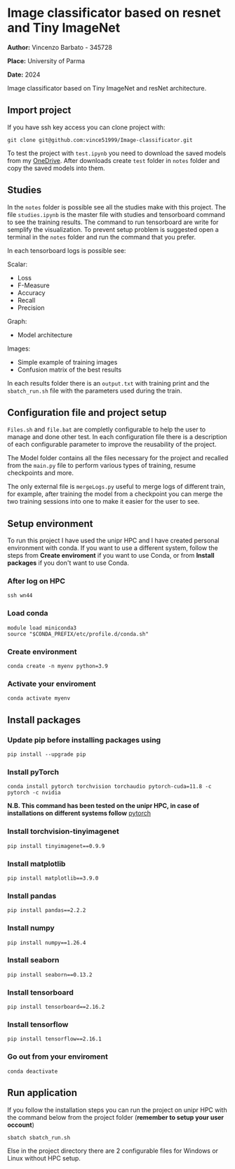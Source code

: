 # Image classificator based on resnet and Tiny ImageNet

**Author:** Vincenzo Barbato - 345728

**Place:** University of Parma

**Date:** 2024

Image classificator based on Tiny ImageNet and resNet architecture.

## Import project

 If you have ssh key access you can clone project with:

```
git clone git@github.com:vince51999/Image-classificator.git
```

To test the project with ```test.ipynb``` you need to download the saved models from my [OneDrive](https://1drv.ms/f/s!Aq71tucDLoacgrY6NBsA_xuX-6HiUQ?e=uyGmMF). After downloads create ```test``` folder in ```notes``` folder and copy the saved models into them.

## Studies

In the ```notes``` folder is possible see all the studies make with this project. The file ```studies.ipynb``` is the master file with studies and tensorboard command to see the training results. The command to run tensorboard are write for semplify the visualization. To prevent setup problem is suggested open a terminal in the ```notes``` folder and run the command that you prefer.

In each tensorboard logs is possible see:

Scalar:

- Loss
- F-Measure
- Accuracy
- Recall
- Precision

Graph:

- Model architecture

Images:

- Simple example of training images
- Confusion matrix of the best results

In each results folder there is an ```output.txt``` with training print and the ```sbatch_run.sh``` file with the parameters used during the train.

## Configuration file and project setup

```Files.sh``` and ```file.bat``` are completly configurable to help the user to manage and done other test.
In each configuration file there is a description of each configurable parameter to improve the reusability of the project.

The Model folder contains all the files necessary for the project and recalled from the ```main.py``` file to perform various types of training, resume checkpoints and more.

The only external file is ```mergeLogs.py``` useful to merge logs of different train, for example, after training the model from a checkpoint you can merge the two training sessions into one to make it easier for the user to see.

## Setup environment

To run this project I have used the unipr HPC and I have created personal environment with conda.
If you want to use a different system, follow the steps from **Create enviroment** if you want to use Conda, or from **Install packages** if you don't want to use Conda.

### After log on HPC

```
ssh wn44
```

### Load conda

```
module load miniconda3
source "$CONDA_PREFIX/etc/profile.d/conda.sh"
```

### Create environment

```
conda create -n myenv python=3.9
```

### Activate your enviroment

```
conda activate myenv
```

## Install packages

### Update pip before installing packages using

```
pip install --upgrade pip
```

### Install pyTorch

```
conda install pytorch torchvision torchaudio pytorch-cuda=11.8 -c pytorch -c nvidia
```

**N.B. This command has been tested on the unipr HPC, in case of installations on different systems follow** [pytorch](https://pytorch.org/)

### Install torchvision-tinyimagenet

```
pip install tinyimagenet==0.9.9
```

### Install matplotlib

```
pip install matplotlib==3.9.0
```

### Install pandas

```
pip install pandas==2.2.2
```

### Install numpy

```
pip install numpy==1.26.4
```

### Install seaborn

```
pip install seaborn==0.13.2
```

### Install tensorboard

```
pip install tensorboard==2.16.2
```

### Install tensorflow

```
pip install tensorflow==2.16.1
```

### Go out from your enviroment

```
conda deactivate
```

## Run application

If you follow the installation steps you can run the project on unipr HPC with the command below from the project folder (**remember to setup your user occount**)

```
sbatch sbatch_run.sh
```

Else in the project directory there are 2 configurable files for Windows or Linux without HPC setup.
